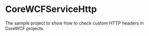 # CoreWCFServiceHttp

The sample project to show how to check custom HTTP headers in CoreWCF projects.
